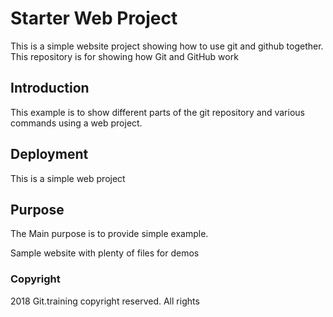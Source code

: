 # Starter Web Project

This is a simple website project showing how to use git 
and github together.
This repository is for showing how Git and GitHub work

## Introduction

This example is to show different parts of the git repository and 
various commands using a web project.

## Deployment

This is a simple web project

## Purpose

The Main purpose is to provide simple example.

Sample website with plenty of files for demos

### Copyright

2018 Git.training copyright reserved.
All rights